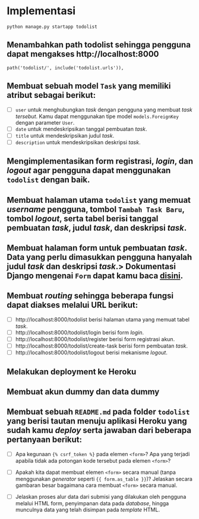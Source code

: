 
# Implementasi

```
python manage.py startapp todolist
```

## Menambahkan path todolist sehingga pengguna dapat mengakses http://localhost:8000
```
path('todolist/', include('todolist.urls')),
```

## Membuat sebuah model `Task` yang memiliki atribut sebagai berikut:
- [ ] `user` untuk menghubungkan _task_ dengan pengguna yang membuat _task tersebut_.
 Kamu dapat menggunakan tipe model `models.ForeignKey` dengan parameter `User`.
- [ ] `date` untuk mendeskripsikan tanggal pembuatan _task_.
- [ ] `title` untuk mendeskripsikan judul _task_.
- [ ] `description` untuk mendeskripsikan deskripsi _task_.

## Mengimplementasikan form registrasi, _login_, dan _logout_ agar pengguna dapat menggunakan `todolist` dengan baik.
##  Membuat halaman utama `todolist` yang memuat _username_ pengguna, tombol `Tambah Task Baru`, tombol _logout_, serta tabel berisi tanggal pembuatan _task_, judul _task_, dan deskripsi _task_.

##  Membuat halaman form untuk pembuatan _task_. Data yang perlu dimasukkan pengguna hanyalah judul _task_ dan deskripsi _task_.> Dokumentasi Django mengenai `Form` dapat kamu baca [disini](https://docs.djangoproject.com/en/4.1/topics/forms/).

##  Membuat _routing_ sehingga beberapa fungsi dapat diakses melalui URL berikut:
- [ ] http://localhost:8000/todolist berisi halaman utama yang memuat tabel _task_.
- [ ] http://localhost:8000/todolist/login berisi form _login_.
- [ ] http://localhost:8000/todolist/register berisi form registrasi akun.
- [ ] http://localhost:8000/todolist/create-task berisi form pembuatan _task_.
- [ ] http://localhost:8000/todolist/logout berisi mekanisme _logout_.

## Melakukan deployment ke Heroku 

## Membuat akun dummy dan data dummy

##  Membuat sebuah `README.md` pada folder `todolist` yang berisi tautan menuju aplikasi Heroku yang sudah kamu _deploy_ serta jawaban dari beberapa pertanyaan berikut:
- [ ] Apa kegunaan `{% csrf_token %}` pada elemen `<form>`? Apa yang terjadi apabila tidak ada potongan kode tersebut pada elemen `<form>`?
- [ ] Apakah kita dapat membuat elemen `<form>` secara manual (tanpa menggunakan _generator_ seperti `{{ form.as_table }}`)? Jelaskan secara gambaran besar bagaimana cara membuat `<form>` secara manual.
- [ ] Jelaskan proses alur data dari submisi yang dilakukan oleh pengguna melalui HTML form, penyimpanan data pada _database_, hingga munculnya data yang telah disimpan pada _template_ HTML.


